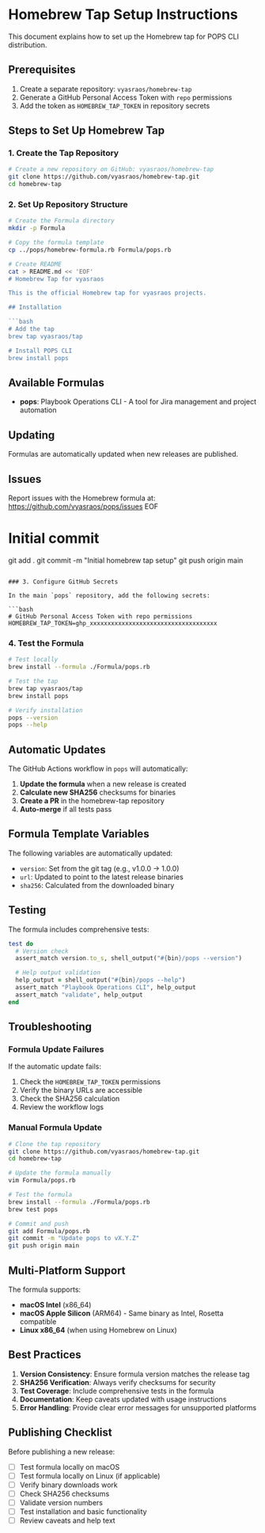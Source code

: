 # Homebrew Tap Setup Instructions

This document explains how to set up the Homebrew tap for POPS CLI distribution.

## Prerequisites

1. Create a separate repository: `vyasraos/homebrew-tap`
2. Generate a GitHub Personal Access Token with `repo` permissions
3. Add the token as `HOMEBREW_TAP_TOKEN` in repository secrets

## Steps to Set Up Homebrew Tap

### 1. Create the Tap Repository

```bash
# Create a new repository on GitHub: vyasraos/homebrew-tap
git clone https://github.com/vyasraos/homebrew-tap.git
cd homebrew-tap
```

### 2. Set Up Repository Structure

```bash
# Create the Formula directory
mkdir -p Formula

# Copy the formula template
cp ../pops/homebrew-formula.rb Formula/pops.rb

# Create README
cat > README.md << 'EOF'
# Homebrew Tap for vyasraos

This is the official Homebrew tap for vyasraos projects.

## Installation

```bash
# Add the tap
brew tap vyasraos/tap

# Install POPS CLI
brew install pops
```

## Available Formulas

- **pops**: Playbook Operations CLI - A tool for Jira management and project automation

## Updating

Formulas are automatically updated when new releases are published.

## Issues

Report issues with the Homebrew formula at: https://github.com/vyasraos/pops/issues
EOF

# Initial commit
git add .
git commit -m "Initial homebrew tap setup"
git push origin main
```

### 3. Configure GitHub Secrets

In the main `pops` repository, add the following secrets:

```bash
# GitHub Personal Access Token with repo permissions
HOMEBREW_TAP_TOKEN=ghp_xxxxxxxxxxxxxxxxxxxxxxxxxxxxxxxxxxxx
```

### 4. Test the Formula

```bash
# Test locally
brew install --formula ./Formula/pops.rb

# Test the tap
brew tap vyasraos/tap
brew install pops

# Verify installation
pops --version
pops --help
```

## Automatic Updates

The GitHub Actions workflow in `pops` will automatically:

1. **Update the formula** when a new release is created
2. **Calculate new SHA256** checksums for binaries
3. **Create a PR** in the homebrew-tap repository
4. **Auto-merge** if all tests pass

## Formula Template Variables

The following variables are automatically updated:

- `version`: Set from the git tag (e.g., v1.0.0 → 1.0.0)
- `url`: Updated to point to the latest release binaries
- `sha256`: Calculated from the downloaded binary

## Testing

The formula includes comprehensive tests:

```ruby
test do
  # Version check
  assert_match version.to_s, shell_output("#{bin}/pops --version")

  # Help output validation
  help_output = shell_output("#{bin}/pops --help")
  assert_match "Playbook Operations CLI", help_output
  assert_match "validate", help_output
end
```

## Troubleshooting

### Formula Update Failures

If the automatic update fails:

1. Check the `HOMEBREW_TAP_TOKEN` permissions
2. Verify the binary URLs are accessible
3. Check the SHA256 calculation
4. Review the workflow logs

### Manual Formula Update

```bash
# Clone the tap repository
git clone https://github.com/vyasraos/homebrew-tap.git
cd homebrew-tap

# Update the formula manually
vim Formula/pops.rb

# Test the formula
brew install --formula ./Formula/pops.rb
brew test pops

# Commit and push
git add Formula/pops.rb
git commit -m "Update pops to vX.Y.Z"
git push origin main
```

## Multi-Platform Support

The formula supports:

- **macOS Intel** (x86_64)
- **macOS Apple Silicon** (ARM64) - Same binary as Intel, Rosetta compatible
- **Linux x86_64** (when using Homebrew on Linux)

## Best Practices

1. **Version Consistency**: Ensure formula version matches the release tag
2. **SHA256 Verification**: Always verify checksums for security
3. **Test Coverage**: Include comprehensive tests in the formula
4. **Documentation**: Keep caveats updated with usage instructions
5. **Error Handling**: Provide clear error messages for unsupported platforms

## Publishing Checklist

Before publishing a new release:

- [ ] Test formula locally on macOS
- [ ] Test formula locally on Linux (if applicable)
- [ ] Verify binary downloads work
- [ ] Check SHA256 checksums
- [ ] Validate version numbers
- [ ] Test installation and basic functionality
- [ ] Review caveats and help text